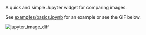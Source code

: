 A quick and simple Jupyter widget for comparing images.

See [examples/basics.ipynb](https://github.com/magnusdk/jupyter_image_diff/blob/main/examples/basics.ipynb) for an example or see the GIF below.

![jupyter_image_diff](https://user-images.githubusercontent.com/15210698/214568498-efdf6bda-abbe-4e0a-86e6-a267bb7806f8.gif)
